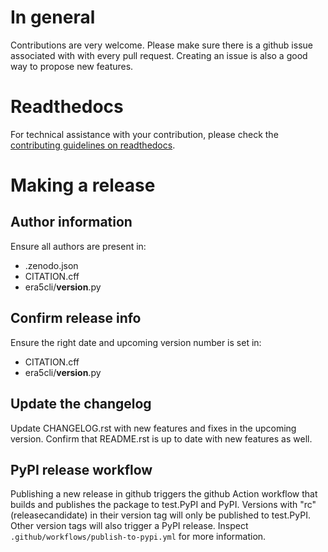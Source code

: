 # In general
Contributions are very welcome. Please make sure there is a github issue
associated with with every pull request. Creating an issue is also a good
way to propose new features.

# Readthedocs
For technical assistance with your contribution, please check the [contributing
guidelines on
readthedocs](https://era5cli.readthedocs.io/en/latest/contribute.html).

# Making a release

## Author information
Ensure all authors are present in:

- .zenodo.json
- CITATION.cff
- era5cli/__version__.py

## Confirm release info
Ensure the right date and upcoming version number is set in:

- CITATION.cff
- era5cli/__version__.py

## Update the changelog
Update CHANGELOG.rst with new features and fixes in the upcoming version.
Confirm that README.rst is up to date with new features as well.

## PyPI release workflow
Publishing a new release in github triggers the github Action workflow that
builds and publishes the package to test.PyPI and PyPI. Versions with "rc"
(releasecandidate) in their version tag will only be published to test.PyPI.
Other version tags will also trigger a PyPI release.
Inspect `.github/workflows/publish-to-pypi.yml` for more information.
